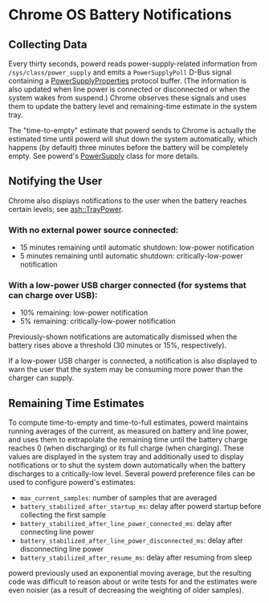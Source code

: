 # Chrome OS Battery Notifications

## Collecting Data

Every thirty seconds, powerd reads power-supply-related information from
`/sys/class/power_supply` and emits a `PowerSupplyPoll` D-Bus signal containing
a [PowerSupplyProperties] protocol buffer. (The information is also updated when
line power is connected or disconnected or when the system wakes from suspend.)
Chrome observes these signals and uses them to update the battery level and
remaining-time estimate in the system tray.

The "time-to-empty" estimate that powerd sends to Chrome is actually the
estimated time until powerd will shut down the system automatically, which
happens (by default) three minutes before the battery will be completely empty.
See powerd's [PowerSupply] class for more details.

## Notifying the User

Chrome also displays notifications to the user when the battery reaches certain
levels; see [ash::TrayPower].

### With no external power source connected:

-   15 minutes remaining until automatic shutdown: low-power notification
-   5 minutes remaining until automatic shutdown: critically-low-power
    notification

### With a low-power USB charger connected (for systems that can charge over USB):

-   10% remaining: low-power notification
-   5% remaining: critically-low-power notification

Previously-shown notifications are automatically dismissed when the battery
rises above a threshold (30 minutes or 15%, respectively).

If a low-power USB charger is connected, a notification is also displayed to
warn the user that the system may be consuming more power than the charger can
supply.

## Remaining Time Estimates

To compute time-to-empty and time-to-full estimates, powerd maintains running
averages of the current, as measured on battery and line power, and uses them to
extrapolate the remaining time until the battery charge reaches 0 (when
discharging) or its full charge (when charging). These values are displayed in
the system tray and additionally used to display notifications or to shut the
system down automatically when the battery discharges to a critically-low level.
Several powerd preference files can be used to configure powerd's estimates:

-   `max_current_samples`: number of samples that are averaged
-   `battery_stabilized_after_startup_ms`: delay after powerd startup before
    collecting the first sample
-   `battery_stabilized_after_line_power_connected_ms`: delay after connecting
    line power
-   `battery_stabilized_after_line_power_disconnected_ms`: delay after
    disconnecting line power
-   `battery_stabilized_after_resume_ms`: delay after resuming from sleep

powerd previously used an exponential moving average, but the resulting code was
difficult to reason about or write tests for and the estimates were even noisier
(as a result of decreasing the weighting of older samples).

[PowerSupplyProperties]: https://chromium.googlesource.com/chromiumos/platform/system_api/+/master/dbus/power_manager/power_supply_properties.proto
[PowerSupply]: https://chromium.googlesource.com/chromiumos/platform2/+/master/power_manager/powerd/system/power_supply.h
[ash::TrayPower]: https://chromium.googlesource.com/chromium/src/+/master/ash/common/system/chromeos/power/tray_power.cc
